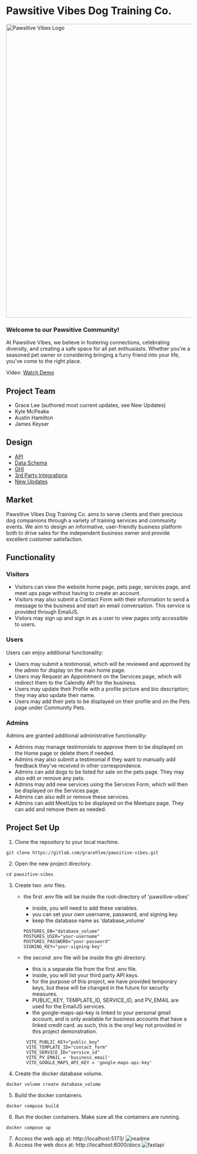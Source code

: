 # Pawsitive Vibes Dog Training Co.

<img src="./ghi/src/images/PV_Logo.png" alt="Pawsitive Vibes Logo" width="800">

### Welcome to our Pawsitive Community!

At Pawsitive Vibes, we believe in fostering connections, celebrating diversity, and creating a safe space for all pet enthusiasts. Whether you're a seasoned pet owner or considering bringing a furry friend into your life, you've come to the right place.

Video: [Watch Demo](https://youtu.be/IxjdZSEP9zI)

## Project Team

-   Grace Lee (authored most current updates, see New Updates)
-   Kyle McPeake
-   Austin Hamilton
-   James Keyser

## Design

-   [API](./docs/API.md)
-   [Data Schema](./docs/DATASCHEMA.md)
-   [GHI](./docs/GHI.md)
-   [3rd Party Integrations](./docs/INTEGRATIONS.md)
-   [New Updates](./docs/UPDATES.md)


## Market

Pawsitive Vibes Dog Training Co. aims to serve clients and their precious dog companions through a variety of training services and community events. We aim to design an informative, user-friendly business platform both to drive sales for the independent business owner and provide excellent customer satisfaction.

## Functionality

### Visitors

-   Visitors can view the website home page, pets page, services page, and meet ups page without having to create an account.
-   Visitors may also submit a Contact Form with their information to send a message to the business and start an email conversation. This service is provided through EmailJS.
-   Vistors may sign up and sign in as a user to view pages only accessible to users.

### Users

Users can enjoy additional functionality:

-   Users may submit a testimonial, which will be reviewed and approved by the admin for display on the main home page.
-   Users may Request an Appointment on the Services page, which will redirect them to the Calendly API for the business.
-   Users may update their Profile with a profile picture and bio description; they may also update their name.
-   Users may add their pets to be displayed on their profile and on the Pets page under Community Pets.

### Admins

Admins are granted additional administrative functionality:

-   Admins may manage testimonials to approve them to be displayed on the Home page or delete them if needed.
-   Admins may also submit a testimonial if they want to manually add feedback they've received in other correspondence.
-   Admins can add dogs to be listed for sale on the pets page. They may also edit or remove any pets.
-   Admins may add new services using the Services Form, which will then be displayed on the Services page.
-   Admins can also edit or remove these services.
-   Admins can add MeetUps to be displayed on the Meetups page. They can add and remove them as needed.

## Project Set Up

1. Clone the repository to your local machine.

```
git clone https://gitlab.com/gracehlee/pawsitive-vibes.git
```

2. Open the new project directory.

```
cd pawsitive-vibes 
```

3. Create two .env files.

    - the first .env file will be inside the root-directory of 'pawsitive-vibes'

        - inside, you will need to add these variables.
        - you can set your own username, password, and signing key.
        - keep the database name as 'database_volume'

        ```
        POSTGRES_DB="database_volume"
        POSTGRES_USER="your-username"
        POSTGRES_PASSWORD="your-password"
        SIGNING_KEY="your-signing-key"

        ```

    - the second .env file will be inside the ghi directory.

        - this is a separate file from the first .env file.
        - inside, you will list your third party API keys.
        - for the purpose of this project, we have provided temporary keys,
          but these will be changed in the future for security measures.
        - PUBLIC_KEY, TEMPLATE_ID, SERVICE_ID, and PV_EMAIL are used for the EmailJS services.
        - the google-maps-api-key is linked to your personal gmail account,
          and is only available for business accounts that have a linked credit card.
          as such, this is the onyl key not provided in this project demonstration.

        ```
         VITE_PUBLIC_KEY="public_key"
         VITE_TEMPLATE_ID="contact_form"
         VITE_SERVICE_ID="service_id"
         VITE_PV_EMAIL = 'business_email'
         VITE_GOOGLE_MAPS_API_KEY = 'google-maps-api-key'
        ```

4. Create the docker database volume.

```
docker volume create database_volume
```

5. Build the docker containers.

```
docker compose build
```

6. Run the docker containers. Make sure all the containers are running.

```
docker compose up
```

7. Access the web app at: http://localhost:5173/
   ![readme](./docs/images/readme.png)
8. Access the web docs at: http://localhost:8000/docs
   ![fastapi](./docs/images/fastapi.png)
